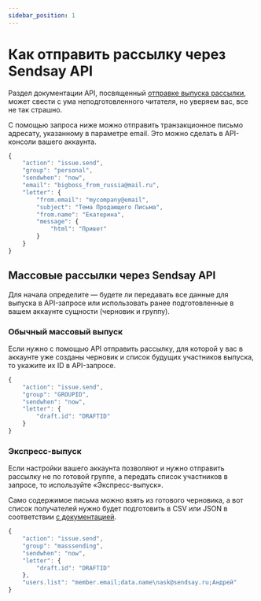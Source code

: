```yaml
---
sidebar_position: 1
---
```


# Как отправить рассылку через Sendsay API

Раздел документации API, посвященный [отправке выпуска рассылки](https://sendsay.ru/api/api.html#%D0%92%D1%8B%D0%BF%D1%83%D1%81%D0%BA%D0%B8-%D1%80%D0%B0%D1%81%D1%81%D1%8B%D0%BB%D0%BA%D0%B8), может свести с ума неподготовленного читателя, но уверяем вас, все не так страшно.

С помощью запроса ниже можно отправить транзакционное письмо адресату, указанному в параметре email. Это можно сделать в API-консоли вашего аккаунта.

<!-- prettier-ignore -->
```js
{
    "action": "issue.send",
    "group": "personal",
    "sendwhen": "now",
    "email": "bigboss_from_russia@mail.ru",
    "letter": {
        "from.email": "mycompany@email",
        "subject": "Тема Продающего Письма",
        "from.name": "Екатерина",
        "message": {
            "html": "Привет"
        }
    }
}
```

## Массовые рассылки через Sendsay API

Для начала определите — будете ли передавать все данные для выпуска в API-запросе или использовать ранее подготовленные в вашем аккаунте сущности (черновик и группу).

### Обычный массовый выпуск

Если нужно с помощью API отправить рассылку, для которой у вас в аккаунте уже созданы черновик и список будущих участников выпуска, то укажите их ID в API-запросе.

<!-- prettier-ignore -->
```js
{
    "action": "issue.send",
    "group": "GROUPID",
    "sendwhen": "now",
    "letter": {
        "draft.id": "DRAFTID"
    }
}
```

### Экспресс-выпуск

Если настройки вашего аккаунта позволяют и нужно отправить рассылку не по готовой группе, а передать список участников в запросе, то используйте «Экспресс-выпуск».

Само содержимое письма можно взять из готового черновика, а вот список получателей нужно будет подготовить в CSV или JSON в соответствии [с документацией](https://sendsay.ru/api/api.html#Форматы-данных-для-импортирования-и-Экспресс-Выпуска).

```js
{
    "action": "issue.send",
    "group": "masssending",
    "sendwhen": "now",
    "letter": {
        "draft.id": "DRAFTID"
    },
    "users.list": "member.email;data.name\nask@sendsay.ru;Андрей"
}
```
